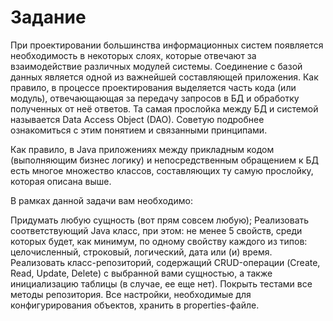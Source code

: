 # Задание

При проектировании большинства информационных систем появляется необходимость в некоторых слоях, которые отвечают за взаимодействие различных модулей системы. Соединение с базой данных является одной из важнейшей составляющей приложения. Как правило, в процессе проектирования выделяется часть кода (или модуль), отвечающающая за передачу запросов в БД и обработку полученных от неё ответов. Та самая прослойка между БД и системой называется Data Access Object (DAO). Советую подробнее ознакомиться с этим понятием и связанными принципами.

Как правило, в Java приложениях между прикладным кодом (выполняющим бизнес логику) и непосредственным обращением к БД есть многое множество классов, составляющих ту самую прослойку, которая описана выше.

В рамках данной задачи вам необходимо:

Придумать любую сущность (вот прям совсем любую);
Реализовать соответствующий Java класс, при этом: не менее 5 свойств, среди которых будет, как минимум, по одному свойству каждого из типов: целочисленный, строковый, логический, дата или (и) время.
Реализовать класс-репозиторий, содержащий CRUD-операции (Create, Read, Update, Delete) с выбранной вами сущностью, а также инициализацию таблицы (в случае, ее еще нет).
Покрыть тестами все методы репозитория.
Все настройки, необходимые для конфигурирования объектов, хранить в properties-файле.
